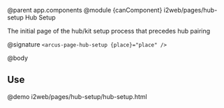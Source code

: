 @parent app.components
@module {canComponent} i2web/pages/hub-setup Hub Setup

The initial page of the hub/kit setup process that precedes hub pairing

@signature `<arcus-page-hub-setup {place}="place" />`

@body

## Use

@demo i2web/pages/hub-setup/hub-setup.html